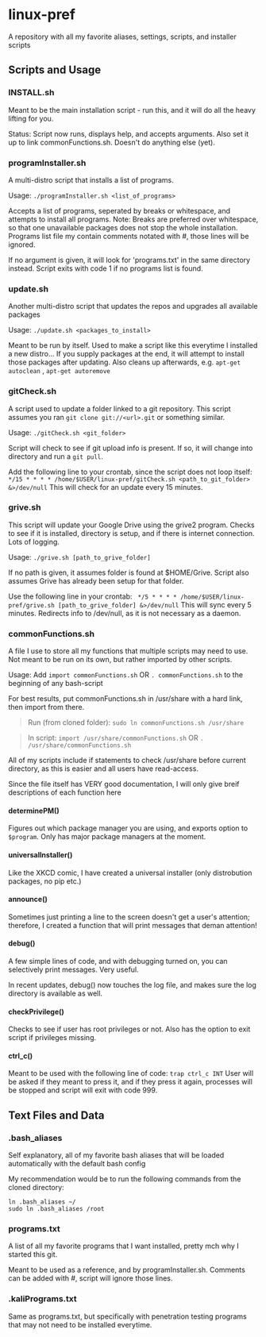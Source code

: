# linux-pref
A repository with all my favorite aliases, settings, scripts, and installer scripts

## Scripts and Usage

### INSTALL.sh
Meant to be the main installation script - run this, and it will do all the heavy lifting for you.

Status: Script now runs, displays help, and accepts arguments. Also set it up to link commonFunctions.sh. Doesn't do anything else (yet).

### programInstaller.sh
A multi-distro script that installs a list of programs.

Usage: `./programInstaller.sh <list_of_programs>`

Accepts a list of programs, seperated by breaks or whitespace, and attempts to install all programs.
Note: Breaks are preferred over whitespace, so that one unavailable packages does not stop the whole installation.
Programs list file my contain comments notated with #, those lines will be ignored.

If no argument is given, it will look for 'programs.txt' in the same directory instead.
Script exits with code 1 if no programs list is found.

### update.sh
Another multi-distro script that updates the repos and upgrades all available packages

Usage: `./update.sh <packages_to_install>`

Meant to be run by itself. Used to make a script like this everytime I installed a new distro...
If you supply packages at the end, it will attempt to install those packages after updating.
Also cleans up afterwards, e.g. `apt-get autoclean` , `apt-get autoremove`

### gitCheck.sh
A script used to update a folder linked to a git repository.
This script assumes you ran `git clone git://<url>.git` or something similar.

Usage: `./gitCheck.sh <git_folder>`

Script will check to see if git upload info is present. If so, it will change into directory and run a `git pull`.

Add the following line to your crontab, since the script does not loop itself:
`*/15 * * * * /home/$USER/linux-pref/gitCheck.sh <path_to_git_folder> &>/dev/null`
This will check for an update every 15 minutes.

### grive.sh
This script will update your Google Drive using the grive2 program.
Checks to see if it is installed, directory is setup, and if there is internet connection. Lots of logging.

Usage: `./grive.sh [path_to_grive_folder]`

If no path is given, it assumes folder is found at $HOME/Grive. Script also assumes Grive has already been setup for that folder.

Use the following line in your crontab:
` */5 * * * * /home/$USER/linux-pref/grive.sh [path_to_grive_folder] &>/dev/null`
This will sync every 5 minutes. Redirects info to /dev/null, as it is not necessary as a daemon.

### commonFunctions.sh
A file I use to store all my functions that multiple scripts may need to use. Not meant to be run on its own, but rather imported by other scripts.

Usage: Add `import commonFunctions.sh` OR `. commonFunctions.sh` to the beginning of any bash-script

For best results, put commonFunctions.sh in /usr/share with a hard link, then import from there.

> Run (from cloned folder): `sudo ln commonFunctions.sh /usr/share`

> In script: `import /usr/share/commonFunctions.sh` OR `. /usr/share/commonFunctions.sh`

All of my scripts include if statements to check /usr/share before current directory, as this is easier and all users have read-access.

Since the file itself has VERY good documentation, I will only give breif descriptions of each function here

#### determinePM()
Figures out which package manager you are using, and exports option to `$program`. Only has major package managers at the moment.

#### universalInstaller()
Like the XKCD comic, I have created a universal installer (only distrobution packages, no pip etc.)

#### announce()
Sometimes just printing a line to the screen doesn't get a user's attention; therefore, I created a function that will print messages that deman attention!

#### debug()
A few simple lines of code, and with debugging turned on, you can selectively print messages. Very useful.

In recent updates, debug() now touches the log file, and makes sure the log directory is available as well.

#### checkPrivilege()
Checks to see if user has root privileges or not. Also has the option to exit script if privileges missing.

#### ctrl_c()
Meant to be used with the following line of code: `trap ctrl_c INT`
User will be asked if they meant to press it, and if they press it again, processes will be stopped and script will exit with code 999.

## Text Files and Data

### .bash_aliases
Self explanatory, all of my favorite bash aliases that will be loaded automatically with the default bash config

My recommendation would be to run the following commands from the cloned directory:
```
ln .bash_aliases ~/
sudo ln .bash_aliases /root
```

### programs.txt
A list of all my favorite programs that I want installed, pretty mch why I started this git.

Meant to be used as a reference, and by programInstaller.sh. Comments can be added with #, script will ignore those lines.

### .kaliPrograms.txt
Same as programs.txt, but specifically with penetration testing programs that may not need to be installed everytime. 
